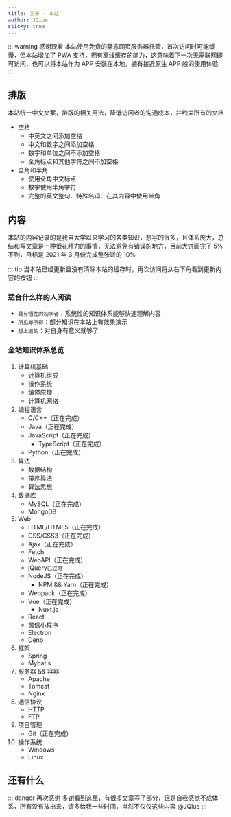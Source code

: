 ```yaml
---
title: 关于 - 本站
author: JQiue
sticky: true
---
```


::: warning 感谢观看
本站使用免费的静态网页服务器托管，首次访问时可能缓慢，但本站增加了 PWA 支持，拥有离线缓存的能力，这意味着下一次无需联网即可访问，也可以将本站作为 APP 安装在本地，拥有接近原生 APP 般的使用体验
:::

## 排版

本站统一中文文案，排版的相关用法，降低访问者的沟通成本，并约束所有的文档

+ 空格
  + 中英文之间添加空格
  + 中文和数字之间添加空格
  + 数字和单位之间不添加空格
  + 全角标点和其他字符之间不加空格
+ 全角和半角
  + 使用全角中文标点
  + 数字使用半角字符
  + 完整的英文整句、特殊名词、在其内容中使用半角

## 内容

本站的内容记录的是我自大学以来学习的各类知识，想写的很多，且体系庞大，总结和写文章是一种很花精力的事情，无法避免有错误的地方，目前大饼画完了 5% 不到，目标是 2021 年 3 月份完成整张饼的 10%

::: tip
当本站已经更新且没有清除本站的缓存时，再次访问将从右下角看到更新内容的按钮
:::

### 适合什么样的人阅读

+ `具有悟性的初学者`：系统性的知识体系能够快速理解内容
+ `所见即所得`：部分知识在本站上有效果演示
+ `想上进的`：对自身有意义就够了

### 全站知识体系总览

1. 计算机基础
    + 计算机组成
    + 操作系统
    + 编译原理
    + 计算机网络
2. 编程语言
    + C/C++（正在完成）
    + Java（正在完成）
    + JavaScript（正在完成）
      + TypeScript（正在完成）
    + Python（正在完成）
3. 算法
    + 数据结构
    + 排序算法
    + 算法思想
4. 数据库
    + MySQL（正在完成）
    + MongoDB
5. Web
   + HTML/HTML5（正在完成）
   + CSS/CSS3（正在完成）
   + Ajax（正在完成）
   + Fetch
   + WebAPI（正在完成）
   + ~~jQuery~~`已过时`
   + NodeJS（正在完成）
     + NPM && Yarn（正在完成）
   + Webpack（正在完成）
   + Vue（正在完成）
     + Nuxt.js
   + React
   + 微信小程序
   + Electron
   + Deno
6. 框架
   + Spring
   + Mybatis
7. 服务器 && 容器
   + Apache
   + Tomcat
   + Nginx
8. 通信协议
   + HTTP
   + FTP
9. 项目管理
   + Git（正在完成）
10. 操作系统
    + Windows
    + Linux

## 还有什么

::: danger 再次感谢
多谢看到这里，有很多文章写了部分，但是自我感觉不成体系，所有没有放出来，请多给我一些时间，当然不仅仅这些内容 @JQiue
:::
